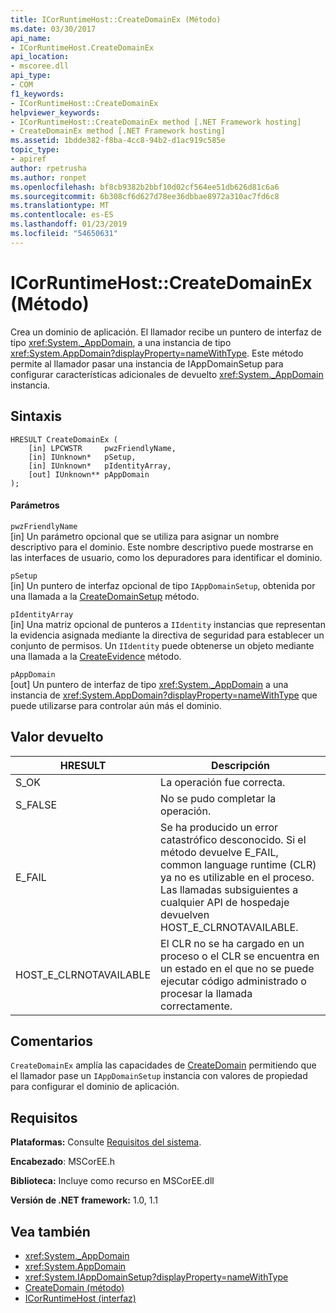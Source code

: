 ```yaml
---
title: ICorRuntimeHost::CreateDomainEx (Método)
ms.date: 03/30/2017
api_name:
- ICorRuntimeHost.CreateDomainEx
api_location:
- mscoree.dll
api_type:
- COM
f1_keywords:
- ICorRuntimeHost::CreateDomainEx
helpviewer_keywords:
- ICorRuntimeHost::CreateDomainEx method [.NET Framework hosting]
- CreateDomainEx method [.NET Framework hosting]
ms.assetid: 1bdde382-f8ba-4cc8-94b2-d1ac919c585e
topic_type:
- apiref
author: rpetrusha
ms.author: ronpet
ms.openlocfilehash: bf8cb9382b2bbf10d02cf564ee51db626d81c6a6
ms.sourcegitcommit: 6b308cf6d627d78ee36dbbae8972a310ac7fd6c8
ms.translationtype: MT
ms.contentlocale: es-ES
ms.lasthandoff: 01/23/2019
ms.locfileid: "54650631"
---
```

# <a name="icorruntimehostcreatedomainex-method"></a>ICorRuntimeHost::CreateDomainEx (Método)
Crea un dominio de aplicación. El llamador recibe un puntero de interfaz de tipo <xref:System._AppDomain>, a una instancia de tipo <xref:System.AppDomain?displayProperty=nameWithType>. Este método permite al llamador pasar una instancia de IAppDomainSetup para configurar características adicionales de devuelto <xref:System._AppDomain> instancia.  
  
## <a name="syntax"></a>Sintaxis  
  
```  
HRESULT CreateDomainEx (  
    [in] LPCWSTR     pwzFriendlyName,  
    [in] IUnknown*   pSetup,  
    [in] IUnknown*   pIdentityArray,  
    [out] IUnknown** pAppDomain  
);  
```  
  
#### <a name="parameters"></a>Parámetros  
 `pwzFriendlyName`  
 [in] Un parámetro opcional que se utiliza para asignar un nombre descriptivo para el dominio. Este nombre descriptivo puede mostrarse en las interfaces de usuario, como los depuradores para identificar el dominio.  
  
 `pSetup`  
 [in] Un puntero de interfaz opcional de tipo `IAppDomainSetup`, obtenida por una llamada a la [CreateDomainSetup](../../../../docs/framework/unmanaged-api/hosting/icorruntimehost-createdomainsetup-method.md) método.  
  
 `pIdentityArray`  
 [in] Una matriz opcional de punteros a `IIdentity` instancias que representan la evidencia asignada mediante la directiva de seguridad para establecer un conjunto de permisos. Un `IIdentity` puede obtenerse un objeto mediante una llamada a la [CreateEvidence](../../../../docs/framework/unmanaged-api/hosting/icorruntimehost-createevidence-method.md) método.  
  
 `pAppDomain`  
 [out] Un puntero de interfaz de tipo <xref:System._AppDomain> a una instancia de <xref:System.AppDomain?displayProperty=nameWithType> que puede utilizarse para controlar aún más el dominio.  
  
## <a name="return-value"></a>Valor devuelto  
  
|HRESULT|Descripción|  
|-------------|-----------------|  
|S_OK|La operación fue correcta.|  
|S_FALSE|No se pudo completar la operación.|  
|E_FAIL|Se ha producido un error catastrófico desconocido. Si el método devuelve E_FAIL, common language runtime (CLR) ya no es utilizable en el proceso. Las llamadas subsiguientes a cualquier API de hospedaje devuelven HOST_E_CLRNOTAVAILABLE.|  
|HOST_E_CLRNOTAVAILABLE|El CLR no se ha cargado en un proceso o el CLR se encuentra en un estado en el que no se puede ejecutar código administrado o procesar la llamada correctamente.|  
  
## <a name="remarks"></a>Comentarios  
 `CreateDomainEx` amplía las capacidades de [CreateDomain](../../../../docs/framework/unmanaged-api/hosting/icorruntimehost-createdomain-method.md) permitiendo que el llamador pase un `IAppDomainSetup` instancia con valores de propiedad para configurar el dominio de aplicación.  
  
## <a name="requirements"></a>Requisitos  
 **Plataformas:** Consulte [Requisitos del sistema](../../../../docs/framework/get-started/system-requirements.md).  
  
 **Encabezado**: MSCorEE.h  
  
 **Biblioteca:** Incluye como recurso en MSCorEE.dll  
  
 **Versión de .NET framework:** 1.0, 1.1  
  
## <a name="see-also"></a>Vea también
- <xref:System._AppDomain>
- <xref:System.AppDomain>
- <xref:System.IAppDomainSetup?displayProperty=nameWithType>
- [CreateDomain (método)](../../../../docs/framework/unmanaged-api/hosting/icorruntimehost-createdomain-method.md)
- [ICorRuntimeHost (interfaz)](../../../../docs/framework/unmanaged-api/hosting/icorruntimehost-interface.md)
